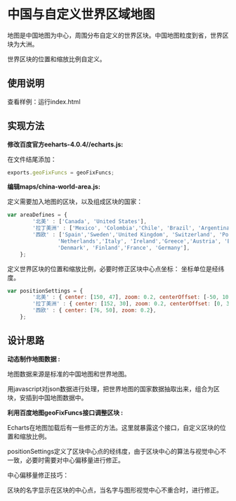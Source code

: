 # 中国与自定义世界区域地图

地图是中国地图为中心，周围分布自定义的世界区块。中国地图粒度到省，世界区块为大洲。

世界区块的位置和缩放比例自定义。

## 使用说明
查看样例：运行index.html


## 实现方法

**修改百度官方eeharts-4.0.4//echarts.js:**

在文件结尾添加：
```javascript
exports.geoFixFuncs = geoFixFuncs;
```

**编辑maps/china-world-area.js:**

定义需要加入地图的区块，以及组成区块的国家：
```javascript
var areaDefines = {
        '北美' : ['Canada', 'United States'],
        '拉丁美洲' : ['Mexico', 'Colombia','Chile', 'Brazil', 'Argentina'],
        '西欧' : ['Spain','Sweden','United Kingdom', 'Switzerland', 'Portugal', 'Norway',
                'Netherlands','Italy', 'Ireland','Greece','Austria', 'Belgium',
                'Denmark', 'Finland','France', 'Germany'],
    };
```

定义世界区块的位置和缩放比例，必要时修正区块中心点坐标：
坐标单位是经纬度。
```javascript
var positionSettings = {
        '北美' : { center: [150, 47], zoom: 0.2, centerOffset: [-50, 10]},
        '拉丁美洲' : { center: [152, 30], zoom: 0.2, centerOffset: [0, 30]},
        '西欧' : { center: [76, 50], zoom: 0.2},
    };
```


## 设计思路

**动态制作地图数据 :**

地图数据来源是标准的中国地图和世界地图。

用javascript对json数据进行处理，把世界地图的国家数据抽取出来，组合为区块，安插到中国地图数据中。

**利用百度地图geoFixFuncs接口调整区块 :**

Echarts在地图加载后有一些修正的方法。这里就暴露这个接口，自定义区块的位置和缩放比例。

positionSettings定义了区块中心点的经纬度，由于区块中心的算法与视觉中心不一致，必要时需要对中心偏移量进行修正。

中心偏移量修正技巧：

区块的名字显示在区块的中心点，当名字与图形视觉中心不重合时，进行修正。